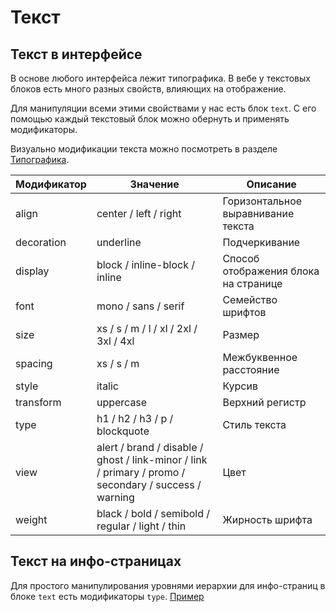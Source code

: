 # Текст

## Текст в интерфейсе

В основе любого интерфейса лежит типографика. В вебе у текстовых блоков есть много разных свойств, влияющих на отображение.

Для манипуляции всеми этими свойствами у нас есть блок `text`. С его помощью каждый текстовый блок можно обернуть и применять модификаторы.

Визуально модификации текста можно посмотреть в разделе [Типографика](http://whitepaper.tools/text.html).

Модификатор | Значение                                         | Описание
----------- | ------------------------------------------------ | ------------------------------------
align       | center / left / right                            | Горизонтальное выравнивание текста
decoration  | underline                                        | Подчеркивание
display     | block / inline-block / inline                    | Способ отображения блока на странице
font        | mono / sans / serif                              | Семейство шрифтов
size        | xs / s / m / l / xl / 2xl / 3xl / 4xl         | Размер
spacing     | xs / s / m                                       | Межбуквенное расстояние
style       | italic                                           | Курсив
transform   | uppercase                                        | Верхний регистр
type        | h1 / h2 / h3 / p / blockquote                    | Стиль текста
view        | alert / brand / disable / ghost / link-minor / link / primary / promo / secondary / success / warning | Цвет
weight      | black / bold / semibold / regular / light / thin | Жирность шрифта

## Текст на инфо-страницах

Для простого манипулирования уровнями иерархии для инфо-страниц в блоке `text` есть модификаторы `type`. [Пример](https://codepen.io/whitepapertools/pen/6ade0a2ae7f41842e8492859f21baf4d/)
